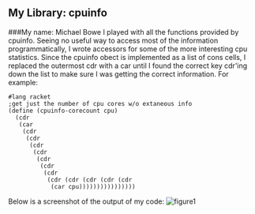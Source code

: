 ## My Library: cpuinfo
###My name: Michael Bowe
I played with all the functions provided by cpuinfo. Seeing no useful way to access most of the information programmatically, I wrote accessors for some of the more interesting cpu statistics. Since the cpuinfo obect is implemented as a list of cons cells, I replaced the outermost cdr with a car until I found the correct key cdr'ing down the list to make sure I was getting the correct information. For example:

```
#lang racket
;get just the number of cpu cores w/o extaneous info
(define (cpuinfo-corecount cpu)
  (cdr
   (car
    (cdr
     (cdr
      (cdr
       (cdr
        (cdr
         (cdr
          (cdr
           (cdr (cdr (cdr (cdr (cdr
            (car cpu))))))))))))))))

```

Below is a screenshot of the output of my code:
![figure1](http://cs.uml.edu/~mbowe/OPL/fp2/fig1.png)
